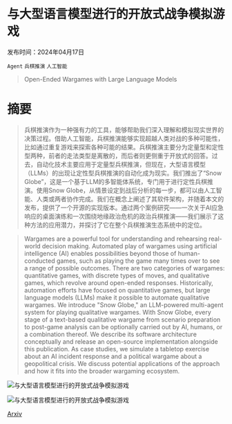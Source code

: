 # 与大型语言模型进行的开放式战争模拟游戏

发布时间：2024年04月17日

`Agent` `兵棋推演` `人工智能`

> Open-Ended Wargames with Large Language Models

# 摘要

> 兵棋推演作为一种强有力的工具，能够帮助我们深入理解和模拟现实世界的决策过程。借助人工智能，兵棋推演能够实现超越人类对战的多种可能性，比如通过重复游戏来探索各种可能的结果。兵棋推演主要分为定量型和定性型两种，前者的走法类型是离散的，而后者则更侧重于开放式的回答。过去，自动化技术主要应用于定量型兵棋推演，但现在，大型语言模型（LLMs）的出现让定性型兵棋推演的自动化成为现实。我们推出了“Snow Globe”，这是一个基于LLM的多智能体系统，专门用于进行定性兵棋推演。使用Snow Globe，从情景设定到战后分析的每一步，都可以由人工智能、人类或两者协作完成。我们在概念上阐述了其软件架构，并随着本文的发布，提供了一个开源的实现版本。通过两个案例研究——一次关于AI应急响应的桌面演练和一次围绕地缘政治危机的政治兵棋推演——我们展示了这种方法的应用潜力，并探讨了它在整个兵棋推演生态系统中的定位。

> Wargames are a powerful tool for understanding and rehearsing real-world decision making. Automated play of wargames using artificial intelligence (AI) enables possibilities beyond those of human-conducted games, such as playing the game many times over to see a range of possible outcomes. There are two categories of wargames: quantitative games, with discrete types of moves, and qualitative games, which revolve around open-ended responses. Historically, automation efforts have focused on quantitative games, but large language models (LLMs) make it possible to automate qualitative wargames. We introduce "Snow Globe," an LLM-powered multi-agent system for playing qualitative wargames. With Snow Globe, every stage of a text-based qualitative wargame from scenario preparation to post-game analysis can be optionally carried out by AI, humans, or a combination thereof. We describe its software architecture conceptually and release an open-source implementation alongside this publication. As case studies, we simulate a tabletop exercise about an AI incident response and a political wargame about a geopolitical crisis. We discuss potential applications of the approach and how it fits into the broader wargaming ecosystem.

![与大型语言模型进行的开放式战争模拟游戏](../../..//opt/data/Projects/HuggingArxiv/paper_images/2404.11446/x1.png)

![与大型语言模型进行的开放式战争模拟游戏](../../..//opt/data/Projects/HuggingArxiv/paper_images/2404.11446/x2.png)

[Arxiv](https://arxiv.org/abs/2404.11446)